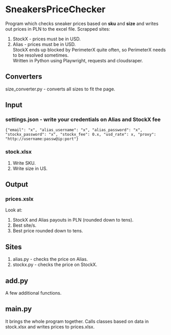 # SneakersPriceChecker

Program which checks sneaker prices based on **sku** and **size** and writes out prices in PLN to the excel file. Scrapped sites:

1. StockX - prices must be in USD.
2. Alias - prices must be in USD.
   <br />
   StockX ends up blocked by PerimeterX quite often, so PerimeterX needs to be resolved sometimes.<br />
   Written in Python using Playwright, requests and cloudsraper.

## Converters

size_converter.py - converts all sizes to fit the page.

## Input

### settings.json - write your credentials on Alias and StockX fee

`{"email": "x", "alias_username": "x", "alias_password": "x", "stockx_password": "x", "stockx_fee": 0.x, "usd_rate": x, "proxy": "http://username:passw@ip:port"}`

### stock.xlsx

1. Write SKU.
2. Write size in US.
   <br />

## Output

### prices.xslx

Look at:

1. StockX and Alias payouts in PLN (rounded down to tens).
2. Best site/s.
3. Best price rounded down to tens.
   <br />

## Sites

1. alias.py - checks the price on Alias.
2. stockx.py - checks the price on StockX.
   <br />

## add.py

A few additional functions.

## main.py

It brings the whole program together. Calls classes based on data in stock.xlsx and writes prices to prices.xlsx.
